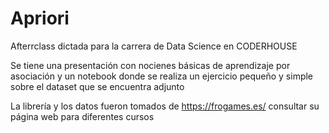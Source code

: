 # Apriori

Afterrclass dictada para la carrera de Data Science en CODERHOUSE

Se tiene una presentación con nocienes básicas de aprendizaje por asociación y un notebook donde se realiza un ejercicio pequeño y simple sobre el dataset que se encuentra adjunto

La librería  y los datos fueron tomados de https://frogames.es/ consultar su página web para diferentes cursos
